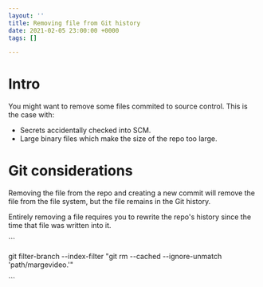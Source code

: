 ```yaml
---
layout: ''
title: Removing file from Git history
date: 2021-02-05 23:00:00 +0000
tags: []

---
```

# Intro

You might want to remove some files commited to source control. This is the case with:

* Secrets accidentally checked into SCM.
* Large binary files which make the size of the repo too large.

# Git considerations

Removing the file from the repo and creating a new commit will remove the file from the file system, but the file remains in the Git history.

Entirely removing a file requires you to rewrite the repo's history since the time that file was written into it.

\`\`\`

git filter-branch --index-filter "git rm --cached --ignore-unmatch 'path/margevideo.'"

\`\`\`